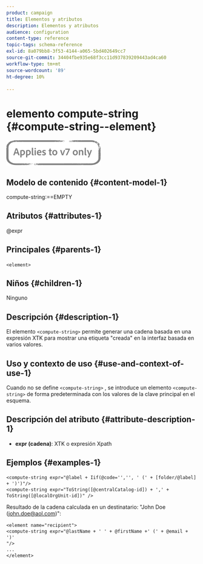 ```yaml
---
product: campaign
title: Elementos y atributos
description: Elementos y atributos
audience: configuration
content-type: reference
topic-tags: schema-reference
exl-id: 8a079bb8-3f53-4144-a065-5bd402649cc7
source-git-commit: 34404fbe935e68f3cc11d937839209443ad4ca60
workflow-type: tm+mt
source-wordcount: '89'
ht-degree: 10%

---
```


# elemento compute-string {#compute-string--element}

![](../../../assets/v7-only.svg)

## Modelo de contenido {#content-model-1}

compute-string:==EMPTY

## Atributos {#attributes-1}

@expr

## Principales {#parents-1}

`<element>`

## Niños {#children-1}

Ninguno

## Descripción {#description-1}

El elemento `<compute-string>` permite generar una cadena basada en una expresión XTK para mostrar una etiqueta &quot;creada&quot; en la interfaz basada en varios valores.

## Uso y contexto de uso {#use-and-context-of-use-1}

Cuando no se define `<compute-string>` , se introduce un elemento `<compute-string>` de forma predeterminada con los valores de la clave principal en el esquema.

## Descripción del atributo {#attribute-description-1}

* **expr (cadena)**: XTK o expresión Xpath

## Ejemplos {#examples-1}

```
<compute-string expr="@label + Iif(@code='','', ' (' + [folder/@label] + ')')"/>  
<compute-string expr="ToString([@centralCatalog-id]) + ',' + ToString([@localOrgUnit-id])" />
```

Resultado de la cadena calculada en un destinatario: &quot;John Doe (john.doe@aol.com)&quot;:

```
<element name="recipient">
<compute-string expr="@lastName + ' ' + @firstName +' (' + @email + ')'
"/>
...
</element>
```
